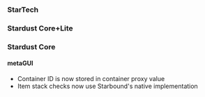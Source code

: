 ### StarTech

### Stardust Core+Lite

### Stardust Core

#### metaGUI
- Container ID is now stored in container proxy value
- Item stack checks now use Starbound's native implementation
